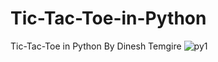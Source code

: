 # Tic-Tac-Toe-in-Python
Tic-Tac-Toe in Python By Dinesh Temgire
![py1](https://user-images.githubusercontent.com/95518302/191676280-196a6c12-40b6-413b-9a8f-3d2fab583d5b.png)
